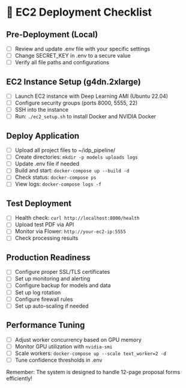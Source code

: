 # 🚀 EC2 Deployment Checklist

## Pre-Deployment (Local)
- [ ] Review and update .env file with your specific settings
- [ ] Change SECRET_KEY in .env to a secure value
- [ ] Verify all file paths and configurations

## EC2 Instance Setup (g4dn.2xlarge)
- [ ] Launch EC2 instance with Deep Learning AMI (Ubuntu 22.04)
- [ ] Configure security groups (ports 8000, 5555, 22)
- [ ] SSH into the instance
- [ ] Run: `./ec2_setup.sh` to install Docker and NVIDIA Docker

## Deploy Application
- [ ] Upload all project files to ~/idp_pipeline/
- [ ] Create directories: `mkdir -p models uploads logs`
- [ ] Update .env file if needed
- [ ] Build and start: `docker-compose up --build -d`
- [ ] Check status: `docker-compose ps`
- [ ] View logs: `docker-compose logs -f`

## Test Deployment
- [ ] Health check: `curl http://localhost:8000/health`
- [ ] Upload test PDF via API
- [ ] Monitor via Flower: `http://your-ec2-ip:5555`
- [ ] Check processing results

## Production Readiness
- [ ] Configure proper SSL/TLS certificates
- [ ] Set up monitoring and alerting
- [ ] Configure backup for models and data
- [ ] Set up log rotation
- [ ] Configure firewall rules
- [ ] Set up auto-scaling if needed

## Performance Tuning
- [ ] Adjust worker concurrency based on GPU memory
- [ ] Monitor GPU utilization with `nvidia-smi`
- [ ] Scale workers: `docker-compose up --scale text_worker=2 -d`
- [ ] Tune confidence thresholds in .env

Remember: The system is designed to handle 12-page proposal forms efficiently!
